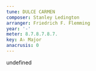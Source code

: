 ```yaml
---
tune: DULCE CARMEN
composer: Stanley Ledington
arranger: Friedrich F. Flemming
year: '-'
meter: 8.7.8.7.8.7.
key: A♭ Major
anacrusis: 0
---
```

undefined